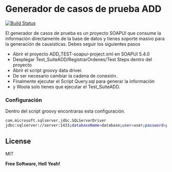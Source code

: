 # Generador de casos de prueba ADD



[![Build Status](https://travis-ci.org/joemccann/dillinger.svg?branch=master)](https://travis-ci.org/joemccann/dillinger)

El generador de casos de prueba es un proyecto SOAPUI que consume la información directamente de la base de datos y tienes soporte masivo para la generación de causisticas. 
 Debes seguir los siguientes pasos

  - Abrir el proyecto ADD_TEST-soapui-project.xml en SOAPUI 5.4.0
  - Desplegar Test_SuiteADD/RegistrarOrdenes/Test Steps dentro del proyecto
  - Abrir el script groovy data driver.
  - De ser necesario cambiar la cadena de conexión.
  - Finalmente ejecutar el Script Query.sql para generar la información
  - y Woola solo tienes que ejecutar el Test_SuiteADD.

### Configuración

Dentro del script groovy encontraras esta configuración.

```sh
com.microsoft.sqlserver.jdbc.SQLServerDriver
jdbc:sqlserver://server:1433;databaseName=database;user=user;password=pass
```










License
----

MIT


**Free Software, Hell Yeah!**

[//]: # (These are reference links used in the body of this note and get stripped out when the markdown processor does its job. There is no need to format nicely because it shouldn't be seen. Thanks SO - http://stackoverflow.com/questions/4823468/store-comments-in-markdown-syntax)


   [dill]: <https://github.com/joemccann/dillinger>
   [git-repo-url]: <https://github.com/joemccann/dillinger.git>
   [john gruber]: <http://daringfireball.net>
   [df1]: <http://daringfireball.net/projects/markdown/>
   [markdown-it]: <https://github.com/markdown-it/markdown-it>
   [Ace Editor]: <http://ace.ajax.org>
   [node.js]: <http://nodejs.org>
   [Twitter Bootstrap]: <http://twitter.github.com/bootstrap/>
   [jQuery]: <http://jquery.com>
   [@tjholowaychuk]: <http://twitter.com/tjholowaychuk>
   [express]: <http://expressjs.com>
   [AngularJS]: <http://angularjs.org>
   [Gulp]: <http://gulpjs.com>

   [PlDb]: <https://github.com/joemccann/dillinger/tree/master/plugins/dropbox/README.md>
   [PlGh]: <https://github.com/joemccann/dillinger/tree/master/plugins/github/README.md>
   [PlGd]: <https://github.com/joemccann/dillinger/tree/master/plugins/googledrive/README.md>
   [PlOd]: <https://github.com/joemccann/dillinger/tree/master/plugins/onedrive/README.md>
   [PlMe]: <https://github.com/joemccann/dillinger/tree/master/plugins/medium/README.md>
   [PlGa]: <https://github.com/RahulHP/dillinger/blob/master/plugins/googleanalytics/README.md>
